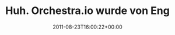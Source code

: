 ---
retweeted: false
source: <a href="http://twitter.com/download/android" rel="nofollow">Twitter for Android</a>
entities:
  hashtags: []
  symbols: []
  user_mentions: []
  urls:
  - url: http://t.co/h5bYEuL
    expanded_url: http://blog.orchestra.io/post/orchestra-engine-yard
    display_url: blog.orchestra.io/post/orchestra…
    indices:
    - '53'
    - '72'
display_text_range:
- '0'
- '72'
favorite_count: '0'
id_str: '106033043487207424'
truncated: false
retweet_count: '0'
id: '106033043487207424'
possibly_sensitive: false
created_at: Tue Aug 23 16:00:22 +0000 2011
favorited: false
full_text: 'Huh. Orchestra.io wurde von Engine Yard weggeshoppt:'
lang: de
quote_url: http://blog.orchestra.io/post/orchestra-engine-yard
tags:
- pesos:twitter
date: '2011-08-23T16:00:22+00:00'
src: https://twitter.com/bascht/status/106033043487207424
original_url: https://twitter.com/bascht/status/106033043487207424
type: twitter_tweet
text: 'Huh. Orchestra.io wurde von Engine Yard weggeshoppt:'
title: Huh. Orchestra.io wurde von Eng

---
